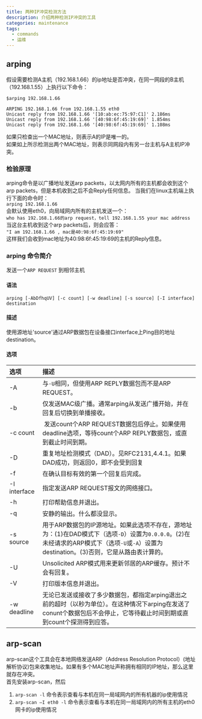 ```yaml
---
title: 两种IP冲突检测方法
description: 介绍两种检测IP冲突的工具
categories: maintenance
tags:
  - commands
  - 运维
---
```


## arping

假设需要检测A主机（192.168.1.66）的ip地址是否冲突，在同一网段的B主机（192.168.1.55）上执行以下命令：

```shell
$arping 192.168.1.66

ARPING 192.168.1.66 from 192.168.1.55 eth0
Unicast reply from 192.168.1.66 '[10:ab:ec:75:97:C1]' 2.186ms
Unicast reply from 192.168.1.66 '[40:98:6f:45:19:69]' 1.854ms
Unicast reply from 192.168.1.66 '[40:98:6f:45:19:69]' 1.108ms
```
如果只检查出一个MAC地址，则表示A的IP是唯一的。  
如果如上所示检测出两个MAC地址，则表示同网段内有另一台主机与A主机IP冲突。  

### 检验原理

arping命令是以广播地址发送arp packets，以太网内所有的主机都会收到这个arp packets，但是本机收到之后不会Reply任何信息。
当我们在linux主机端上执行下面的命令时：  
`arping 192.168.1.66`  
会默认使用eth0，向局域网内所有的主机发送一个：  
`who has 192.168.1.66的arp request，tell 192.168.1.55 your mac address`  
当这台主机收到这个arp packets后，则会应答：  
`"I am 192.168.1.66 , mac是40:98:6f:45:19:69"`  
这样我们会收到mac地址为40:98:6f:45:19:69的主机的Reply信息。

### arping 命令简介

发送一个`ARP REQUEST` 到相邻主机

#### 语法

`arping [-AbDfhqUV] [-c count] [-w deadline] [-s source] [-I interface] destination`

#### 描述

使用源地址'source'通过ARP数据包在设备接口interface上Ping目的地址destination。

#### 选项

选项 			| 描述
:--- 			| :---
-A 				| 与`-U`相同，但使用ARP REPLY数据包而不是ARP REQUEST。
-b 				| 仅发送MAC级广播。通常arping从发送广播开始，并在回复后切换到单播接收。
-c count 		| 发送count个ARP REQUEST数据包后停止。如果使用deadline选项，等待count个ARP REPLY数据包，或直到截止时间到期。
-D 				| 重复地址检测模式（DAD）。见RFC2131,4.4.1。如果DAD成功，则返回0，即不会受到回复
-f 				| 在确认目标有效的第一个回复后完成。
-I interface 	| 指定发送ARP REQUEST报文的网络接口。
-h 				| 打印帮助信息并退出。
-q 				| 安静的输出。什么都没显示。
-s source 		| 用于ARP数据包的IP源地址。如果此选项不存在，源地址为：(1)在DAD模式下（选项`-D`）设置为`0.0.0.0`。(2)在未经请求的ARP模式下（选项`-U`或`-A`）设置为destination。(3)否则，它是从路由表计算的。
-U 				| Unsolicited ARP模式用来更新邻居的ARP缓存。预计不会有回复。
-V 				| 打印版本信息并退出。
-w deadline 	| 无论已发送或接收了多少数据包，都指定arping退出之前的超时（以秒为单位）。在这种情况下arping在发送了conunt个数据包后不会停止，它等待截止时间到期或直到count个探测得到应答。

## arp-scan

arp-scan这个工具会在本地网络发送ARP（Address Resolution Protocol）(地址解析协议)包来收集地址。如果有多个MAC地址声称拥有相同的IP地址，那么这里就存在冲突。  
首先安装arp-scan，然后

1. `arp-scan -l` 命令表示查看与本机在同一局域网内的所有机器的ip使用情况
2. `arp-scan –I eth0 -l` 命令表示查看与本机在同一局域网内的所有主机的eth0网卡的ip使用情况